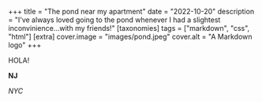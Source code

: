 +++
title = "The pond near my apartment"
date = "2022-10-20"
description = "I've always loved going to the pond whenever I had a slightest inconvinience...with my friends!"
[taxonomies]
tags = ["markdown", "css", "html"]
[extra]
cover.image = "images/pond.jpeg"
cover.alt = "A Markdown logo"
+++



HOLA!

**NJ** 

*NYC* 